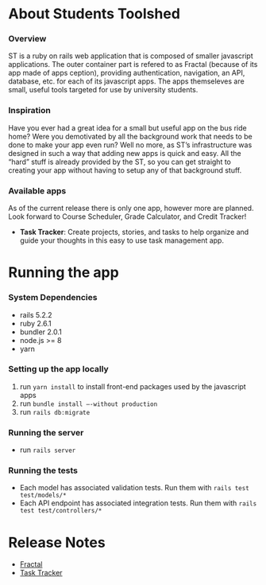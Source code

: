 # About Students Toolshed

### Overview
ST is a ruby on rails web application that is composed of smaller javascript applications. The outer container part is refered to as Fractal (because of its app made of apps ception), providing authentication, navigation, an API, database, etc. for each of its javascript apps. The apps themseleves are small, useful tools targeted for use by university students.

### Inspiration
Have you ever had a great idea for a small but useful app on the bus ride home? Were you demotivated by all the background work that needs to be done to make your app even run? Well no more, as ST’s infrastructure was designed in such a way that adding new apps is quick and easy. All the “hard” stuff is already provided by the ST, so you can get straight to creating your app without having to setup any of that background stuff.

### Available apps
As of the current release there is only one app, however more are planned. Look forward to Course Scheduler, Grade Calculator, and Credit Tracker!

* __Task Tracker__: Create projects, stories, and tasks to help organize and guide your thoughts in this easy to use task management app.

# Running the app

### System Dependencies
* rails 5.2.2
* ruby 2.6.1
* bundler 2.0.1
* node.js >= 8
* yarn

### Setting up the app locally
1. run `yarn install` to install front-end packages used by the javascript apps
1. run `bundle install –-without production`
1. run `rails db:migrate`

### Running the server
* run `rails server`

### Running the tests
* Each model has associated validation tests. Run them with `rails test test/models/*`
* Each API endpoint has associated integration tests. Run them with `rails test test/controllers/*`

# Release Notes
* [Fractal](https://github.com/mhogar/StudentsToolshed/wiki/Fractal-Release-Notes)
* [Task Tracker](https://github.com/mhogar/StudentsToolshed/wiki/Task-Tracker-Release-Notes)
